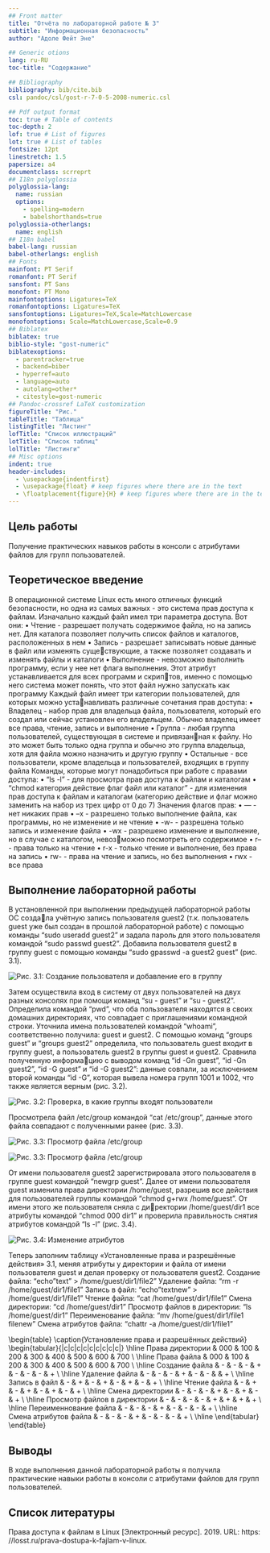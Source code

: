 ```yaml
---
## Front matter
title: "Отчёта по лабораторной работе № 3"
subtitle: "Информационная безопасность"
author: "Адоле Фейт Эне"

## Generic otions
lang: ru-RU
toc-title: "Содержание"

## Bibliography
bibliography: bib/cite.bib
csl: pandoc/csl/gost-r-7-0-5-2008-numeric.csl

## Pdf output format
toc: true # Table of contents
toc-depth: 2
lof: true # List of figures
lot: true # List of tables
fontsize: 12pt
linestretch: 1.5
papersize: a4
documentclass: scrreprt
## I18n polyglossia
polyglossia-lang:
  name: russian
  options:
	- spelling=modern
	- babelshorthands=true
polyglossia-otherlangs:
  name: english
## I18n babel
babel-lang: russian
babel-otherlangs: english
## Fonts
mainfont: PT Serif
romanfont: PT Serif
sansfont: PT Sans
monofont: PT Mono
mainfontoptions: Ligatures=TeX
romanfontoptions: Ligatures=TeX
sansfontoptions: Ligatures=TeX,Scale=MatchLowercase
monofontoptions: Scale=MatchLowercase,Scale=0.9
## Biblatex
biblatex: true
biblio-style: "gost-numeric"
biblatexoptions:
  - parentracker=true
  - backend=biber
  - hyperref=auto
  - language=auto
  - autolang=other*
  - citestyle=gost-numeric
## Pandoc-crossref LaTeX customization
figureTitle: "Рис."
tableTitle: "Таблица"
listingTitle: "Листинг"
lofTitle: "Список иллюстраций"
lotTitle: "Список таблиц"
lolTitle: "Листинги"
## Misc options
indent: true
header-includes:
  - \usepackage{indentfirst}
  - \usepackage{float} # keep figures where there are in the text
  - \floatplacement{figure}{H} # keep figures where there are in the text
---
```


## Цель работы

Получение практических навыков работы в консоли с атрибутами файлов для
групп пользователей. 

## Теоретическое введение

В операционной системе Linux есть много отличных функций безопасности, но
одна из самых важных - это система прав доступа к файлам. Изначально каждый
файл имел три параметра доступа. Вот они:
• Чтение - разрешает получать содержимое файла, но на запись нет. Для
каталога позволяет получить список файлов и каталогов, расположенных в
нем
• Запись - разрешает записывать новые данные в файл или изменять существующие, а также позволяет создавать и изменять файлы и каталоги
• Выполнение - невозможно выполнить программу, если у нее нет флага
выполнения. Этот атрибут устанавливается для всех программ и скриптов, именно с помощью него система может понять, что этот файл нужно
запускать как программу
Каждый файл имеет три категории пользователей, для которых можно устанавливать различные сочетания прав доступа:
• Владелец - набор прав для владельца файла, пользователя, который его
создал или сейчас установлен его владельцем. Обычно владелец имеет все
права, чтение, запись и выполнение
• Группа - любая группа пользователей, существующая в системе и привязанная к файлу. Но это может быть только одна группа и обычно это группа
владельца, хотя для файла можно назначить и другую группу
• Остальные - все пользователи, кроме владельца и пользователей, входящих
в группу файла
Команды, которые могут понадобиться при работе с правами доступа:
• “ls -l” - для просмотра прав доступа к файлам и каталогам
• “chmod категория действие флаг файл или каталог” - для изменения прав
доступа к файлам и каталогам (категорию действие и флаг можно заменить
на набор из трех цифр от 0 до 7)
Значения флагов прав:
• — - нет никаких прав
• –x - разрешено только выполнение файла, как программы, но не изменение
и не чтение
• -w- - разрешена только запись и изменение файла
• -wx - разрешено изменение и выполнение, но в случае с каталогом, невозможно посмотреть его содержимое
• r– - права только на чтение
• r-x - только чтение и выполнение, без права на запись
• rw- - права на чтение и запись, но без выполнения
• rwx - все права

## Выполнение лабораторной работы

В установленной при выполнении предыдущей лабораторной работы ОС создала учётную запись пользователя guest2 (т.к. пользователь guest уже был создан
в прошлой лабораторной работе) с помощью команды “sudo useradd guest2” и
задала пароль для этого пользователя командой “sudo passwd guest2”. Добавила
пользователя guest2 в группу guest с помощью команды “sudo gpasswd -a guest2
guest” (рис. 3.1).

![Рис. 3.1: Создание пользователя и добавление его в группу](image/lab3.1.png)

Затем осуществила вход в систему от двух пользователей на двух разных консолях  при помощи команд “su - guest” и “su - guest2”. Определила командой “pwd”,
что оба пользователя находятся в своих домашних директориях, что совпадает с
приглашениями командной строки. Уточнила имена пользователей командой
“whoami”, соответственно получила: guest и guest2. С помощью команд “groups
guest” и “groups guest2” определила, что пользователь guest входит в группу guest,
а пользователь guest2 в группы guest и guest2. Сравнила полученную информацию с выводом команд “id -Gn guest”, “id -Gn guest2”, “id -G guest” и “id -G guest2”:
данные совпали, за исключением второй команды “id -G”, которая вывела номера
групп 1001 и 1002, что также является верным (рис. 3.2). 

![Рис. 3.2: Проверка, в какие группы входят пользователи](image/lab3.2.png)

Просмотрела файл /etc/group командой “cat /etc/group”, данные этого файла
совпадают с полученными ранее (рис. 3.3).

![Рис. 3.3: Просмотр файла /etc/group](image/lab3.31.png)

![Рис. 3.3: Просмотр файла /etc/group](image/lab3.32.png)

От имени пользователя guest2 зарегистрировала этого пользователя в группе
guest командой “newgrp guest”. Далее от имени пользователя guest изменила
права директории /home/guest, разрешив все действия для пользователей группы
командой “chmod g+rwx /home/guest”. От имени этого же пользователя сняла с директории /home/guest/dir1 все атрибуты командой “chmod 000 dir1” и проверила
правильность снятия атрибутов командой “ls -l” (рис. 3.4).

![Рис. 3.4: Изменение атрибутов](image/lab3.4.png)

Теперь заполним таблицу «Установленные права и разрешённые действия»
3.1, меняя атрибуты у директории и файла от имени пользователя guest и делая
проверку от пользователя guest2.
Создание файла: “echo”text” > /home/guest/dir1/file2”
Удаление файла: “rm -r /home/guest/dir1/file1”
Запись в файл: “echo”textnew” > /home/guest/dir1/file1”
Чтение файла: “cat /home/guest/dir1/file1”
Смена директории: “cd /home/guest/dir1”
Просмотр файлов в директории: “ls /home/guest/dir1”
Переименование файла: “mv /home/guest/dir1/file1 filenew”
Смена атрибутов файла: “chattr -a /home/guest/dir1/file1”

\begin{table} \caption{Установление права и разрешённых действий}
\begin{tabular}{|c|c|c|c|c|c|c|c|c|} \hline Права директории & 000 & 100 & 200 & 300 & 400 & 500 & 600 & 700 \\ \hline
Права файла & 000 & 100 & 200 & 300 & 400 & 500 & 600 & 700 \\ \hline
Создание файла & - & - & - & + & - & - & - & + \\ \hline
Удаление файла & - & - & - & + & - & - &  & + \\ \hline
Запись в файл & - & + & - & + & - & + & - & + \\ \hline
Чтение файла & - & + & - & + & - & + & - & + \\ \hline
Смена директории & - & - & - & + & - & + & - & + \\ \hline
Просмотр файлов в директории & - & - & - & - & + & + & + & + \\ \hline
Переименнование файла & - & - & - & + & - & - & - & + \\ \hline
Смена атрибутов файла & - & - & - & + & - & - & - & + \\ \hline
\end{tabular}
\end{table}

## Выводы

В ходе выполнения данной лабораторной работы я получила практические
навыки работы в консоли с атрибутами файлов для групп пользователей.

## Список литературы

Права доступа к файлам в Linux [Электронный ресурс]. 2019. URL: https:
//losst.ru/prava-dostupa-k-fajlam-v-linux.
